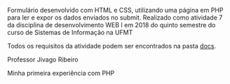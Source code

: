Formulário desenvolvido com HTML e CSS, utilizando uma página em PHP para ler e expor os dados enviados no submit. Realizado como atividade 7 da disciplina de desenvolvimento WEB I em 2018 do quinto semestre do curso de Sistemas de Informação na UFMT

Todos os requisitos da atividade podem ser encontrados na pasta [docs](https://github.com/chireia/form_php_1/tree/master/docs).

Professor Jivago Ribeiro

Minha primeira experiência com PHP
